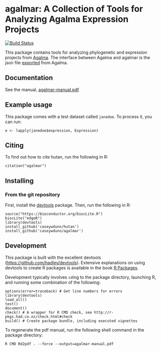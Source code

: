 # agalmar: A Collection of Tools for Analyzing Agalma Expression Projects

[![Build Status](https://travis-ci.org/caseywdunn/agalmar.svg?branch=master)](https://travis-ci.org/caseywdunn/agalmar)

This package contains tools for analyzing phylogenetic and expression projects 
from [Agalma](https://bitbucket.org/caseywdunn/agalma). The interface between 
Agalma and agalmar is the json file 
[exported](https://bitbucket.org/caseywdunn/agalma/src/master/scripts/agalma-export-expression) 
from Agalma.


## Documentation

See the manual, 
[agalmar-manual.pdf](https://github.com/caseywdunn/agalmar/raw/master/agalmar-manual.pdf)

## Example usage

This package comes with a test dataset called `janedoe`. To process 
it, you can run: 

    e <- lapply(janedoe$expression, Expression)

## Citing

To find out how to cite hutan, run the following in R:

    citation("agalmar")

## Installing

### From the git repository

First, install the [devtools](https://github.com/hadley/devtools) package. Then, run the following in R:

    source("https://bioconductor.org/biocLite.R")
    biocLite("edgeR")
    library(devtools)
    install_github('caseywdunn/hutan')
    install_github('caseywdunn/agalmar')


## Development

This package is built with the excellent devtools 
(https://github.com/hadley/devtools). Extensive explanations on using devtools 
to create R packages is available in the book 
[R Packages](http://r-pkgs.had.co.nz/).

Development typically involves `cd`ing to the package directory, launching R, 
and running some combination of the following: 
	
	options(error=traceback) # Get line numbers for errors
    library(devtools)
    load_all()
    test()
    document()
    check() # A wrapper for R CMD check, see http://r-pkgs.had.co.nz/check.html#check
    build() # Create package bundle, including executed vignettes

To regenerate the pdf manual, run the following shell command in the package directory:

    R CMD Rd2pdf . --force --output=agalmar-manual.pdf
    

